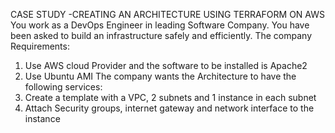 CASE STUDY -CREATING AN ARCHITECTURE USING TERRAFORM ON AWS You work as a DevOps Engineer in leading Software Company. You have been asked to build an infrastructure safely and efficiently. The company Requirements:
1. Use AWS cloud Provider and the software to be installed is Apache2
2. Use Ubuntu AMI
The company wants the Architecture to have the following services:
1. Create a template with a VPC, 2 subnets and 1 instance in each subnet
2. Attach Security groups, internet gateway and network interface to the instance

